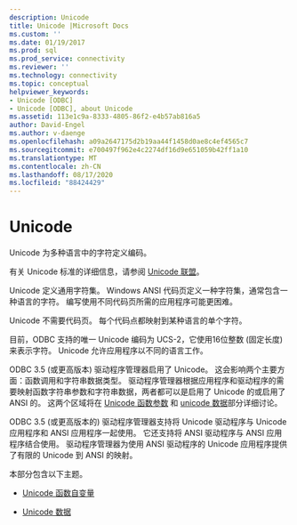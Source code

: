 ```yaml
---
description: Unicode
title: Unicode |Microsoft Docs
ms.custom: ''
ms.date: 01/19/2017
ms.prod: sql
ms.prod_service: connectivity
ms.reviewer: ''
ms.technology: connectivity
ms.topic: conceptual
helpviewer_keywords:
- Unicode [ODBC]
- Unicode [ODBC], about Unicode
ms.assetid: 113e1c9a-8333-4805-86f2-e4b57ab816a5
author: David-Engel
ms.author: v-daenge
ms.openlocfilehash: a09a2647175d2b19aa44f1458d0ae8c4ef4565c7
ms.sourcegitcommit: e700497f962e4c2274df16d9e651059b42ff1a10
ms.translationtype: MT
ms.contentlocale: zh-CN
ms.lasthandoff: 08/17/2020
ms.locfileid: "88424429"
---
```

# <a name="unicode"></a>Unicode
Unicode 为多种语言中的字符定义编码。  
  
 有关 Unicode 标准的详细信息，请参阅 [Unicode 联盟](https://www.unicode.org)。  
  
 Unicode 定义通用字符集。 Windows ANSI 代码页定义一种字符集，通常包含一种语言的字符。 编写使用不同代码页所需的应用程序可能更困难。  
  
 Unicode 不需要代码页。 每个代码点都映射到某种语言的单个字符。  
  
 目前，ODBC 支持的唯一 Unicode 编码为 UCS-2，它使用16位整数 (固定长度) 来表示字符。 Unicode 允许应用程序以不同的语言工作。  
  
 ODBC 3.5 (或更高版本) 驱动程序管理器启用了 Unicode。 这会影响两个主要方面：函数调用和字符串数据类型。 驱动程序管理器根据应用程序和驱动程序的需要映射函数字符串参数和字符串数据，两者都可以是启用了 Unicode 的或启用了 ANSI 的。 这两个区域将在 [Unicode 函数参数](../../../odbc/reference/develop-app/unicode-function-arguments.md) 和 [unicode 数据](../../../odbc/reference/develop-app/unicode-data.md)部分详细讨论。  
  
 ODBC 3.5 (或更高版本的) 驱动程序管理器支持将 Unicode 驱动程序与 Unicode 应用程序和 ANSI 应用程序一起使用。 它还支持将 ANSI 驱动程序与 ANSI 应用程序结合使用。 驱动程序管理器为使用 ANSI 驱动程序的 Unicode 应用程序提供了有限的 Unicode 到 ANSI 的映射。  
  
 本部分包含以下主题。  
  
-   [Unicode 函数自变量](../../../odbc/reference/develop-app/unicode-function-arguments.md)  
  
-   [Unicode 数据](../../../odbc/reference/develop-app/unicode-data.md)
